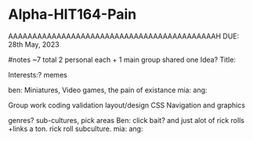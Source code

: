 # Alpha-HIT164-Pain
AAAAAAAAAAAAAAAAAAAAAAAAAAAAAAAAAAAAAAAAAAAH
DUE: 28th May, 2023

#notes
~7 total
2 personal each + 1 main group shared one
Idea?
Title:

Interests:? memes

ben: Miniatures, Video games, the pain of existance
mia:
ang:

Group work
coding validation
layout/design
CSS
Navigation and graphics

genres? sub-cultures, pick areas
Ben: click bait? and just alot of rick rolls +links a ton. rick roll subculture.
mia: 
ang: 
